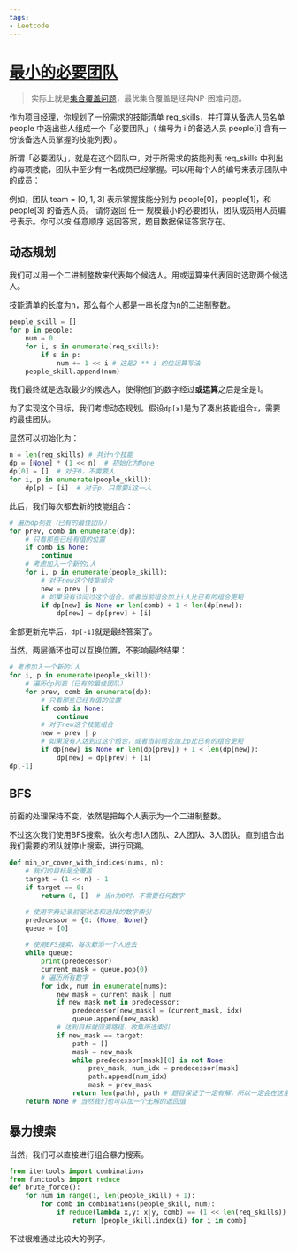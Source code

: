 ```yaml
---
tags:
- Leetcode
---
```


# [最小的必要团队](https://leetcode.cn/problems/smallest-sufficient-team/)

> 实际上就是[集合覆盖问题](https://zh.wikipedia.org/wiki/%E9%9B%86%E5%90%88%E8%A6%86%E7%9B%96%E9%97%AE%E9%A2%98)，最优集合覆盖是经典NP-困难问题。

作为项目经理，你规划了一份需求的技能清单 req_skills，并打算从备选人员名单 people 中选出些人组成一个「必要团队」（ 编号为 i 的备选人员 people[i] 含有一份该备选人员掌握的技能列表）。

所谓「必要团队」，就是在这个团队中，对于所需求的技能列表 req_skills 中列出的每项技能，团队中至少有一名成员已经掌握。可以用每个人的编号来表示团队中的成员：

例如，团队 team = [0, 1, 3] 表示掌握技能分别为 people[0]，people[1]，和 people[3] 的备选人员。
请你返回 任一 规模最小的必要团队，团队成员用人员编号表示。你可以按 任意顺序 返回答案，题目数据保证答案存在。

## 动态规划

我们可以用一个二进制整数来代表每个候选人。用或运算来代表同时选取两个候选人。

技能清单的长度为n，那么每个人都是一串长度为n的二进制整数。

```python
people_skill = []
for p in people:
    num = 0
    for i, s in enumerate(req_skills):
        if s in p:
            num += 1 << i # 这是2 ** i 的位运算写法
    people_skill.append(num)
```

我们最终就是选取最少的候选人，使得他们的数字经过**或运算**之后是全是1。

为了实现这个目标，我们考虑动态规划。假设`dp[x]`是为了凑出技能组合`x`，需要的最佳团队。

显然可以初始化为：

```python
n = len(req_skills) # 共计n个技能
dp = [None] * (1 << n)  # 初始化为None
dp[0] = []  # 对于0，不需要人
for i, p in enumerate(people_skill):
    dp[p] = [i]  # 对于p，只需要i这一人
```

此后，我们每次都去新的技能组合：

```python
# 遍历dp列表（已有的最佳团队）
for prev, comb in enumerate(dp):
    # 只看那些已经有值的位置
    if comb is None:
        continue
    # 考虑加入一个新的i人
    for i, p in enumerate(people_skill):
        # 对于new这个技能组合
        new = prev | p
        # 如果没有访问过这个组合，或者当前组合加上i人比已有的组合更短
        if dp[new] is None or len(comb) + 1 < len(dp[new]):
            dp[new] = dp[prev] + [i]
```

全部更新完毕后，`dp[-1]`就是最终答案了。

当然，两层循环也可以互换位置，不影响最终结果：

```python
# 考虑加入一个新的i人
for i, p in enumerate(people_skill):
    # 遍历dp列表（已有的最佳团队）
    for prev, comb in enumerate(dp):
        # 只看那些已经有值的位置
        if comb is None:
            continue
        # 对于new这个技能组合
        new = prev | p
        # 如果没有人达到过这个组合，或者当前组合加上p比已有的组合更短
        if dp[new] is None or len(dp[prev]) + 1 < len(dp[new]):
            dp[new] = dp[prev] + [i]
dp[-1]
```

## BFS

前面的处理保持不变，依然是把每个人表示为一个二进制整数。

不过这次我们使用BFS搜索。依次考虑1人团队、2人团队、3人团队。直到组合出我们需要的团队就停止搜索，进行回溯。

```python
def min_or_cover_with_indices(nums, n):
    # 我们的目标是全覆盖
    target = (1 << n) - 1
    if target == 0:
        return 0, []  # 当n为0时，不需要任何数字

    # 使用字典记录前驱状态和选择的数字索引
    predecessor = {0: (None, None)}
    queue = [0]
    
    # 使用BFS搜索，每次新添一个人进去
    while queue:
        print(predecessor)
        current_mask = queue.pop(0)
        # 遍历所有数字
        for idx, num in enumerate(nums):
            new_mask = current_mask | num
            if new_mask not in predecessor:
                predecessor[new_mask] = (current_mask, idx)
                queue.append(new_mask)
            # 达到目标就回溯路径，收集所选索引
            if new_mask == target:
                path = []
                mask = new_mask
                while predecessor[mask][0] is not None:
                    prev_mask, num_idx = predecessor[mask]
                    path.append(num_idx)
                    mask = prev_mask
                return len(path), path # 题目保证了一定有解，所以一定会在这里返回
    return None # 当然我们也可以加一个无解的返回值
```

## 暴力搜索

当然，我们可以直接进行组合暴力搜索。

```python
from itertools import combinations
from functools import reduce
def brute_force():
    for num in range(1, len(people_skill) + 1):
        for comb in combinations(people_skill, num):
            if reduce(lambda x,y: x|y, comb) == (1 << len(req_skills)) - 1:
                return [people_skill.index(i) for i in comb]
```

不过很难通过比较大的例子。
